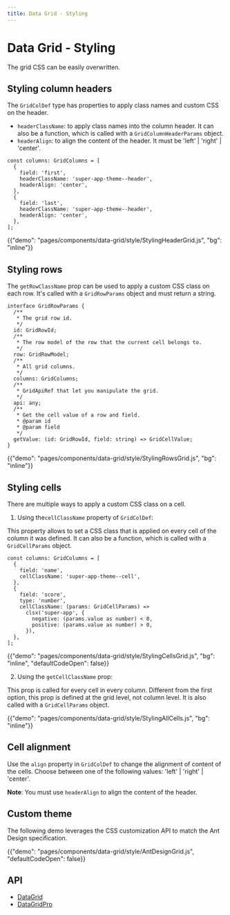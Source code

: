 ```yaml
---
title: Data Grid - Styling
---
```


# Data Grid - Styling

<p class="description">The grid CSS can be easily overwritten.</p>

## Styling column headers

The `GridColDef` type has properties to apply class names and custom CSS on the header.

- `headerClassName`: to apply class names into the column header. It can also be a function, which is called with a `GridColumnHeaderParams` object.
- `headerAlign`: to align the content of the header. It must be 'left' | 'right' | 'center'.

```tsx
const columns: GridColumns = [
  {
    field: 'first',
    headerClassName: 'super-app-theme--header',
    headerAlign: 'center',
  },
  {
    field: 'last',
    headerClassName: 'super-app-theme--header',
    headerAlign: 'center',
  },
];
```

{{"demo": "pages/components/data-grid/style/StylingHeaderGrid.js", "bg": "inline"}}

## Styling rows

The `getRowClassName` prop can be used to apply a custom CSS class on each row. It's called with a `GridRowParams` object and must return a string.

```tsx
interface GridRowParams {
  /**
   * The grid row id.
   */
  id: GridRowId;
  /**
   * The row model of the row that the current cell belongs to.
   */
  row: GridRowModel;
  /**
   * All grid columns.
   */
  columns: GridColumns;
  /**
   * GridApiRef that let you manipulate the grid.
   */
  api: any;
  /**
   * Get the cell value of a row and field.
   * @param id
   * @param field
   */
  getValue: (id: GridRowId, field: string) => GridCellValue;
}
```

{{"demo": "pages/components/data-grid/style/StylingRowsGrid.js", "bg": "inline"}}

## Styling cells

There are multiple ways to apply a custom CSS class on a cell.

1. Using the`cellClassName` property of `GridColDef`:

This property allows to set a CSS class that is applied on every cell of the column it was defined.
It can also be a function, which is called with a `GridCellParams` object.

```tsx
const columns: GridColumns = [
  {
    field: 'name',
    cellClassName: 'super-app-theme--cell',
  },
  {
    field: 'score',
    type: 'number',
    cellClassName: (params: GridCellParams) =>
      clsx('super-app', {
        negative: (params.value as number) < 0,
        positive: (params.value as number) > 0,
      }),
  },
];
```

{{"demo": "pages/components/data-grid/style/StylingCellsGrid.js", "bg": "inline", "defaultCodeOpen": false}}

2. Using the `getCellClassName` prop:

This prop is called for every cell in every column.
Different from the first option, this prop is defined at the grid level, not column level.
It is also called with a `GridCellParams` object.

{{"demo": "pages/components/data-grid/style/StylingAllCells.js", "bg": "inline"}}

## Cell alignment

Use the `align` property in `GridColDef` to change the alignment of content of the cells.
Choose between one of the following values: 'left' | 'right' | 'center'.

**Note**: You must use `headerAlign` to align the content of the header.

## Custom theme

The following demo leverages the CSS customization API to match the Ant Design specification.

{{"demo": "pages/components/data-grid/style/AntDesignGrid.js", "defaultCodeOpen": false}}

## API

- [DataGrid](/api/data-grid/data-grid/)
- [DataGridPro](/api/data-grid/data-grid-pro/)
